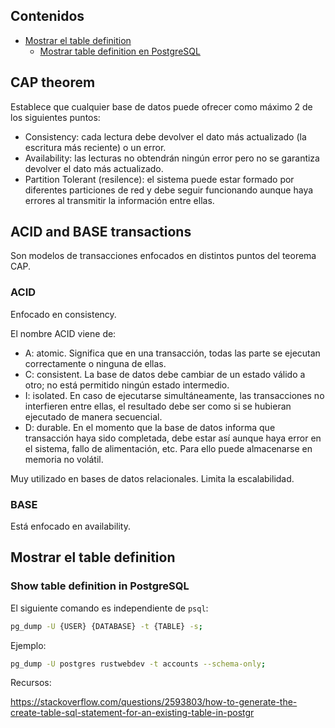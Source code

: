 ## Contenidos

- [Mostrar el table definition](#mostrar-el-table-definition)
  - [Mostrar table definition en PostgreSQL](#mostrar-table-definition-en-postgresql)

## CAP theorem

Establece que cualquier base de datos puede ofrecer como máximo 2 de los siguientes puntos:

- Consistency: cada lectura debe devolver el dato más actualizado (la escritura más reciente) o un error.
- Availability: las lecturas no obtendrán ningún error pero no se garantiza devolver el dato más actualizado.
- Partition Tolerant (resilence): el sistema puede estar formado por diferentes particiones de red y debe seguir funcionando aunque haya errores al transmitir la información entre ellas.

## ACID and BASE transactions

Son modelos de transacciones enfocados en distintos puntos del teorema CAP.

### ACID

Enfocado en consistency.

El nombre ACID viene de:

  - A: atomic. Significa que en una transacción, todas las parte se ejecutan correctamente o ninguna de ellas.
  - C: consistent. La base de datos debe cambiar de un estado válido a otro; no está permitido ningún estado intermedio.
  - I: isolated. En caso de ejecutarse simultáneamente, las transacciones no interfieren entre ellas, el resultado debe ser como si se hubieran ejecutado de manera secuencial.
  - D: durable. En el momento que la base de datos informa que transacción haya sido completada, debe estar así aunque haya error en el sistema, fallo de alimentación, etc. Para ello puede almacenarse en memoria no volátil.

Muy utilizado en bases de datos relacionales. Limita la escalabilidad.

### BASE

Está enfocado en availability.

## Mostrar el table definition

### Show table definition in PostgreSQL

El siguiente comando es independiente de `psql`:

```bash
pg_dump -U {USER} {DATABASE} -t {TABLE} -s;
```

Ejemplo:

```bash
pg_dump -U postgres rustwebdev -t accounts --schema-only;
```

Recursos:

<https://stackoverflow.com/questions/2593803/how-to-generate-the-create-table-sql-statement-for-an-existing-table-in-postgr>

